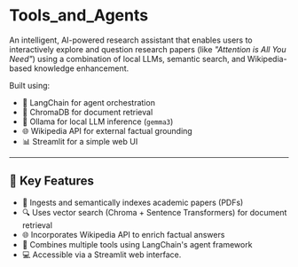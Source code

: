 # Tools_and_Agents

An intelligent, AI-powered research assistant that enables users to interactively explore and question research papers (like *"Attention is All You Need"*) using a combination of local LLMs, semantic search, and Wikipedia-based knowledge enhancement.

Built using:
- 🧠 LangChain for agent orchestration
- 📄 ChromaDB for document retrieval
- 💬 Ollama for local LLM inference (`gemma3`)
- 🌐 Wikipedia API for external factual grounding
- 📊 Streamlit for a simple web UI

---

## 🚀 Key Features

- 📄 Ingests and semantically indexes academic papers (PDFs)
- 🔍 Uses vector search (Chroma + Sentence Transformers) for document retrieval
- 🌐 Incorporates Wikipedia API to enrich factual answers
- 🧠 Combines multiple tools using LangChain's agent framework
- 💻 Accessible via a Streamlit web interface.
